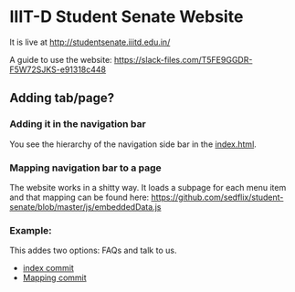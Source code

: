 # IIIT-D Student Senate Website

It is live at http://studentsenate.iiitd.edu.in/

A guide to use the website: 
https://slack-files.com/T5FE9GGDR-F5W72SJKS-e91318c448


## Adding tab/page?

### Adding it in the navigation bar

You see the hierarchy of the navigation side bar in the [index.html](https://github.com/sedflix/student-senate/blob/master/index.html#L36). 

### Mapping navigation bar to a page

The website works in a shitty way. It loads a subpage for each menu item and that mapping can be found here: https://github.com/sedflix/student-senate/blob/master/js/embeddedData.js




### Example:

This addes two options: FAQs and talk to us.

- [index commit](https://github.com/sedflix/student-senate/commit/83ccd8abc1719a064c430d04957696ab0f57d342)
- [Mapping commit](https://github.com/sedflix/student-senate/commit/ea90545c8333f326448ff419be059f56347fa0fd#diff-cd9c5d13e75c1bb382feab4d9b582f8b)


